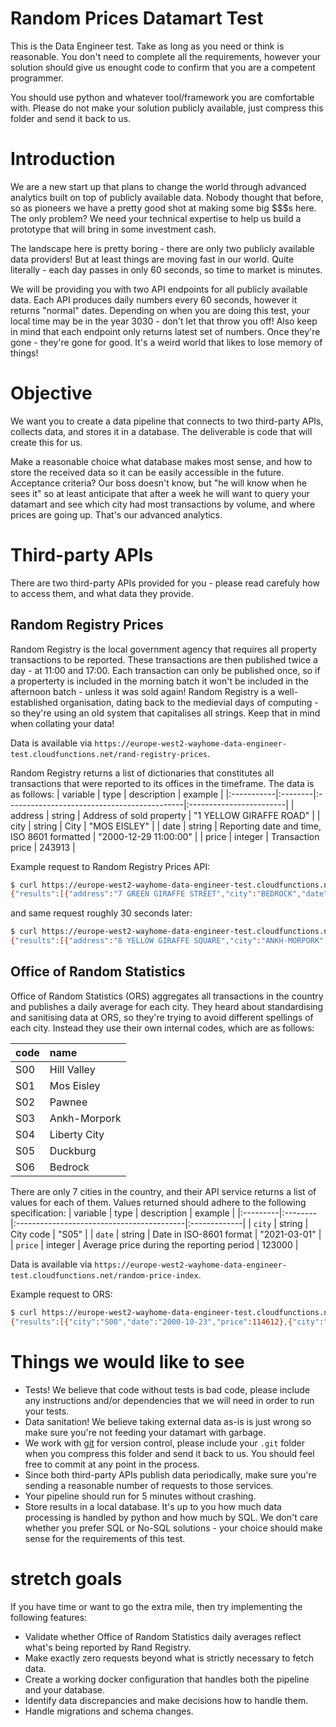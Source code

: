 # Random Prices Datamart Test
This is the Data Engineer test. Take as long as you need or think is reasonable. You don't need to complete all the requirements, however your solution should give us enought code to confirm that you are a competent programmer.

You should use python and whatever tool/framework you are comfortable with.
Please do not make your solution publicly available, just compress this folder and send it back to us.

# Introduction
We are a new start up that plans to change the world through advanced analytics built on top of publicly available data. Nobody thought that before, so as pioneers we have a pretty good shot at making some big $$$s here. The only problem? We need your technical expertise to help us build a prototype that will bring in some investment cash.

The landscape here is pretty boring - there are only two publicly available data providers! But at least things are moving fast in our world. Quite literally - each day passes in only 60 seconds, so time to market is minutes.

We will be providing you with two API endpoints for all publicly available data. Each API produces daily numbers every 60 seconds, however it returns "normal" dates. Depending on when you are doing this test, your local time may be in the year 3030 - don't let that throw you off! Also keep in mind that each endpoint only returns latest set of numbers. Once they're gone - they're gone for good. It's a weird world that likes to lose memory of things!

# Objective
We want you to create a data pipeline that connects to two third-party APIs, collects data, and stores it in a database. The deliverable is code that will create this for us.

Make a reasonable choice what database makes most sense, and how to store the received data so it can be easily accessible in the future.
Acceptance criteria? Our boss doesn't know, but "he will know when he sees it" so at least anticipate that after a week he will want to query your datamart and see which city had most transactions by volume, and where prices are going up. That's our advanced analytics.

# Third-party APIs
There are two third-party APIs provided for you - please read carefuly how to access them, and what data they provide.

## Random Registry Prices
Random Registry is the local government agency that requires all property transactions to be reported. These transactions are then published twice a day - at 11:00 and 17:00. Each transaction can only be published once, so if a properterty is included in the morning batch it won't be included in the afternoon batch - unless it was sold again! Random Registry is a well-established organisation, dating back to the medievial days of computing - so they're using an old system that capitalises all strings. Keep that in mind when collating your data!

Data is available via `https://europe-west2-wayhome-data-engineer-test.cloudfunctions.net/rand-registry-prices`.

Random Registry returns a list of dictionaries that constitutes all transactions that were reported to its offices in the timeframe. The data is as follows:
| variable   | type    | description                                 | example                 |
|:-----------|:--------|:--------------------------------------------|:------------------------|
| address    | string  | Address of sold property                    | "1 YELLOW GIRAFFE ROAD" |
| city       | string  | City                                        | "MOS EISLEY"            |
| date       | string  | Reporting date and time, ISO 8601 formatted | "2000-12-29 11:00:00"   |
| price      | integer | Transaction price                           | 243913                  |

Example request to Random Registry Prices API:
```bash
$ curl https://europe-west2-wayhome-data-engineer-test.cloudfunctions.net/rand-registry-prices
{"results":[{"address":"7 GREEN GIRAFFE STREET","city":"BEDROCK","date":"2000-09-25 11:00:00","price":102576},{"address":"9 YELLOW BREAD SQUARE","city":"LIBERTY CITY","date":"2000-09-25 11:00:00","price":186012},{"address":"8 RED PALM TREE AVENUE","city":"HILL VALLEY","date":"2000-09-25 11:00:00","price":254430},{"address":"9 GREEN FRUIT AVENUE","city":"PAWNEE","date":"2000-09-25 11:00:00","price":208027},{"address":"3 PINK FRUIT STREET","city":"BEDROCK","date":"2000-09-25 11:00:00","price":103322}]}
```
and same request roughly 30 seconds later:
```bash
$ curl https://europe-west2-wayhome-data-engineer-test.cloudfunctions.net/rand-registry-prices
{"results":[{"address":"8 YELLOW GIRAFFE SQUARE","city":"ANKH-MORPORK","date":"2000-09-25 17:00:00","price":252584},{"address":"5 ORANGE BREAD PLACE","city":"HILL VALLEY","date":"2000-09-25 17:00:00","price":141183},{"address":"10 RED PALM TREE ROAD","city":"MOS EISLEY","date":"2000-09-25 17:00:00","price":142559},{"address":"1 BLUE BREAD STREET","city":"DUCKBURG","date":"2000-09-25 17:00:00","price":276101},{"address":"8 GREEN PALM TREE AVENUE","city":"DUCKBURG","date":"2000-09-25 17:00:00","price":258028}]}
```

## Office of Random Statistics
Office of Random Statistics (ORS) aggregates all transactions in the country and publishes a daily average for each city. They heard about standardising and sanitising data at ORS, so they're trying to avoid different spellings of each city. Instead they use their own internal codes, which are as follows:

| code   | name         |
|:-------|:-------------|
| S00    | Hill Valley  |
| S01    | Mos Eisley   |
| S02    | Pawnee       |
| S03    | Ankh-Morpork |
| S04    | Liberty City |
| S05    | Duckburg     |
| S06    | Bedrock      |

There are only 7 cities in the country, and their API service returns a list of values for each of them. Values returned should adhere to the following specification:
| variable | type    | description                               | example      |
|:---------|:--------|:------------------------------------------|:-------------|
| `city`   | string  | City code                                 | "S05"        |
| `date`   | string  | Date in ISO-8601 format                   | "2021-03-01" |
| `price`  | integer | Average price during the reporting period | 123000       |

Data is available via `https://europe-west2-wayhome-data-engineer-test.cloudfunctions.net/random-price-index`.

Example request to ORS:
```bash
$ curl https://europe-west2-wayhome-data-engineer-test.cloudfunctions.net/random-price-index
{"results":[{"city":"S00","date":"2000-10-23","price":114612},{"city":"S01","date":"2000-10-23","price":285624},{"city":"S02","date":"2000-10-23","price":174236},{"city":"S03","date":"2000-10-23","price":235761},{"city":"S04","date":"2000-10-23","price":226403},{"city":"S05","date":"2000-10-23","price":294082},{"city":"S06","date":"2000-10-23","price":185452}]}
```

# Things we would like to see
- Tests! We believe that code without tests is bad code, please include any instructions and/or dependencies that we will need in order to run your tests.
- Data sanitation! We believe taking external data as-is is just wrong so make sure you're not feeding your datamart with garbage.
- We work with [git](https://git-scm.com/) for version control, please include your `.git` folder when you compress this folder and send it back to us. You should feel free to commit at any point in the process.
- Since both third-party APIs publish data periodically, make sure you're sending a reasonable number of requests to those services.
- Your pipeline should run for 5 minutes without crashing.
- Store results in a local database. It's up to you how much data processing is handled by python and how much by SQL. We don't care whether you prefer SQL or No-SQL solutions - your choice should make sense for the requirements of this test.

# stretch goals
If you have time or want to go the extra mile, then try implementing the following features:
- Validate whether Office of Random Statistics daily averages reflect what's being reported by Rand Registry.
- Make exactly zero requests beyond what is strictly necessary to fetch data.
- Create a working docker configuration that handles both the pipeline and your database.
- Identify data discrepancies and make decisions how to handle them.
- Handle migrations and schema changes.
